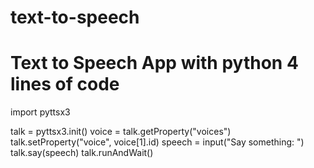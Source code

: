 # text-to-speech
# Text to Speech App with python 4 lines of code

import pyttsx3

talk = pyttsx3.init()
voice = talk.getProperty("voices")
talk.setProperty("voice", voice[1].id)
speech = input("Say something: ")
talk.say(speech)
talk.runAndWait()
